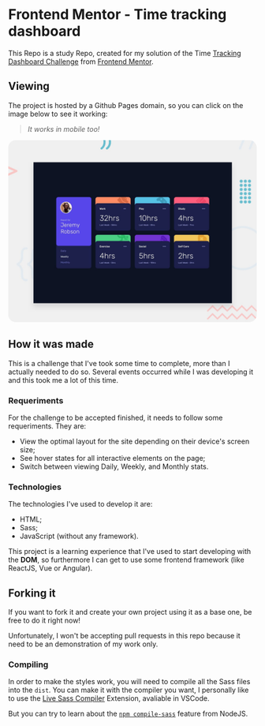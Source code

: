 <style>
    img {
        border-radius: 15px;
        transition: all 100ms;
    }
    img:hover {
        transform: scale(1.02);
    }
</style>

# Frontend Mentor - Time tracking dashboard

This Repo is a study Repo, created for my solution of the Time [Tracking Dashboard Challenge](https://www.frontendmentor.io/challenges/time-tracking-dashboard-UIQ7167Jw/hub/time-tracking-dashboard-Icn2hUppi3) from [Frontend Mentor](https://www.frontendmentor.io/home).

## Viewing

The project is hosted by a Github Pages domain, so you can click on the image below to see it working:

>*It works in mobile too!*

[![Design preview for the Time tracking dashboard coding challenge](./design/desktop-preview.jpg)](https://magnic0.github.io/time-tracking-dashboard/)


## How it was made

This is a challenge that I've took some time to complete, more than I actually needed to do so. Several events occurred while I was developing it and this took me a lot of this time.

### Requeriments

For the challenge to be accepted finished, it needs to follow some requeriments. They are:


- View the optimal layout for the site depending on their device's screen size;
- See hover states for all interactive elements on the page;
- Switch between viewing Daily, Weekly, and Monthly stats.


### Technologies

The technologies I've used to develop it are:

- HTML;
- Sass;
- JavaScript (without any framework).

This project is a learning experience that I've used to start developing with the **DOM**, so furthermore I can get to use some frontend framework (like ReactJS, Vue or Angular).

## Forking it

If you want to fork it and create your own project using it as a base one, be free to do it right now!

Unfortunately, I won't be accepting pull requests in this repo because it need to be an demonstration of my work only.

### Compiling

In order to make the styles work, you will need to compile all the Sass files into the `dist`. You can make it with the compiler you want, I personally like to use the [Live Sass Compiler](https://marketplace.visualstudio.com/items?itemName=ritwickdey.live-sass) Extension, avaliable in VSCode.

But you can try to learn about the [`npm compile-sass`](https://www.npmjs.com/package/compile-sass) feature from NodeJS.
